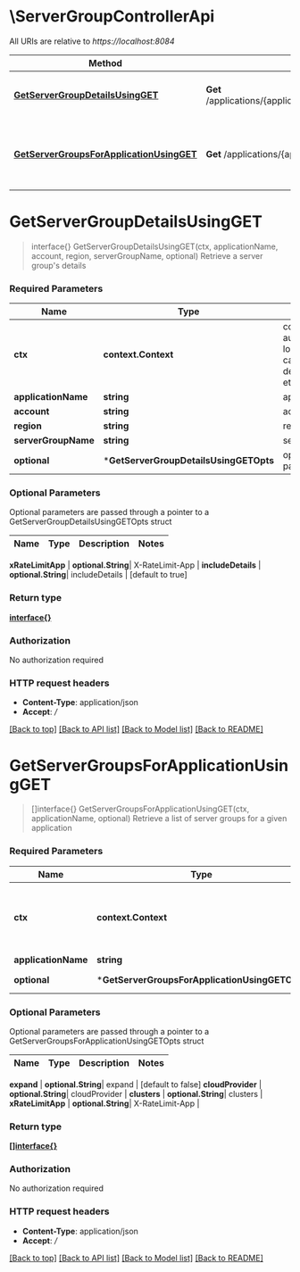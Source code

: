 # \ServerGroupControllerApi

All URIs are relative to *https://localhost:8084*

Method | HTTP request | Description
------------- | ------------- | -------------
[**GetServerGroupDetailsUsingGET**](ServerGroupControllerApi.md#GetServerGroupDetailsUsingGET) | **Get** /applications/{applicationName}/serverGroups/{account}/{region}/{serverGroupName} | Retrieve a server group&#39;s details
[**GetServerGroupsForApplicationUsingGET**](ServerGroupControllerApi.md#GetServerGroupsForApplicationUsingGET) | **Get** /applications/{applicationName}/serverGroups | Retrieve a list of server groups for a given application


# **GetServerGroupDetailsUsingGET**
> interface{} GetServerGroupDetailsUsingGET(ctx, applicationName, account, region, serverGroupName, optional)
Retrieve a server group's details

### Required Parameters

Name | Type | Description  | Notes
------------- | ------------- | ------------- | -------------
 **ctx** | **context.Context** | context for authentication, logging, cancellation, deadlines, tracing, etc.
  **applicationName** | **string**| applicationName | 
  **account** | **string**| account | 
  **region** | **string**| region | 
  **serverGroupName** | **string**| serverGroupName | 
 **optional** | ***GetServerGroupDetailsUsingGETOpts** | optional parameters | nil if no parameters

### Optional Parameters
Optional parameters are passed through a pointer to a GetServerGroupDetailsUsingGETOpts struct

Name | Type | Description  | Notes
------------- | ------------- | ------------- | -------------




 **xRateLimitApp** | **optional.String**| X-RateLimit-App | 
 **includeDetails** | **optional.String**| includeDetails | [default to true]

### Return type

[**interface{}**](interface{}.md)

### Authorization

No authorization required

### HTTP request headers

 - **Content-Type**: application/json
 - **Accept**: */*

[[Back to top]](#) [[Back to API list]](../README.md#documentation-for-api-endpoints) [[Back to Model list]](../README.md#documentation-for-models) [[Back to README]](../README.md)

# **GetServerGroupsForApplicationUsingGET**
> []interface{} GetServerGroupsForApplicationUsingGET(ctx, applicationName, optional)
Retrieve a list of server groups for a given application

### Required Parameters

Name | Type | Description  | Notes
------------- | ------------- | ------------- | -------------
 **ctx** | **context.Context** | context for authentication, logging, cancellation, deadlines, tracing, etc.
  **applicationName** | **string**| applicationName | 
 **optional** | ***GetServerGroupsForApplicationUsingGETOpts** | optional parameters | nil if no parameters

### Optional Parameters
Optional parameters are passed through a pointer to a GetServerGroupsForApplicationUsingGETOpts struct

Name | Type | Description  | Notes
------------- | ------------- | ------------- | -------------

 **expand** | **optional.String**| expand | [default to false]
 **cloudProvider** | **optional.String**| cloudProvider | 
 **clusters** | **optional.String**| clusters | 
 **xRateLimitApp** | **optional.String**| X-RateLimit-App | 

### Return type

[**[]interface{}**](interface{}.md)

### Authorization

No authorization required

### HTTP request headers

 - **Content-Type**: application/json
 - **Accept**: */*

[[Back to top]](#) [[Back to API list]](../README.md#documentation-for-api-endpoints) [[Back to Model list]](../README.md#documentation-for-models) [[Back to README]](../README.md)

